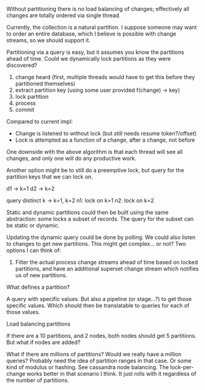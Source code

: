 Without partitioning there is no load balancing of changes; effectively all changes are totally 
ordered via single thread.

Currently, the collection is a natural partition. I suppose someone may want to order an entire
database, which I believe is possible with change streams, so we should support it.

Partitioning via a query is easy, but it assumes you know the partitions ahead of time. Could we 
dynamically lock partitions as they were discovered?

1. change heard (first, multiple threads would have to get this before they partitioned themselves)
2. extract partition key (using some user provided f(change) -> key)
3. lock partition
4. process
5. commit

Compared to current impl:

* Change is listened to without lock (but still needs resume token?/offset)
* Lock is attempted as a function of a change, after a change, not before

One downside with the above algorithm is that each thread will see all changes, and only one will
do any productive work.

Another option might be to still do a preemptive lock, but query for the partition keys that we can 
lock on.

d1 -> k=1
d2 -> k=2

query distinct k -> k=1, k=2
n1: lock on k=1
n2: lock on k=2

Static and dynamic partitions could then be built using the same abstraction: some locks a subset of
records. The query for the subset can be static or dynamic.

Updating the dynamic query could be done by polling. We could also listen to changes to get new
partitions. This might get complex... or not? Two options I can think of:

1. Filter the actual process change streams ahead of time based on locked partitions, and have an
additional superset change stream which notifies us of new partitions.

What defines a partition? 

A query with specific values. But also a pipeline (or stage...?) to get those specific values. Which
should then be translatable to queries for each of those values.

Load balancing partitions

If there are a 10 partitions, and 2 nodes, both nodes should get 5 partitions. But what if nodes are
added?

What if there are millions of partitions? Would we really have a million queries? Probably need the
idea of partition ranges in that case. Or some kind of modulus or hashing. See cassandra node 
balancing. The lock-per-change works better in that scenario I think. It just rolls with it 
regardless of the number of partitions.


